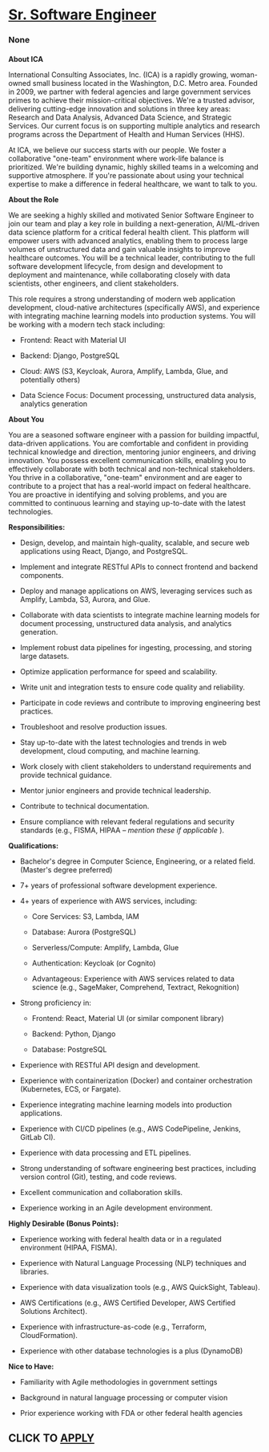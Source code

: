 # [Sr. Software Engineer](https://www.remotewlb.com/apply/sr-software-engineer-139677)  
### None  
####  

**About ICA**

International Consulting Associates, Inc. (ICA) is a rapidly growing, woman-owned small business located in the Washington, D.C. Metro area. Founded in 2009, we partner with federal agencies and large government services primes to achieve their mission-critical objectives. We're a trusted advisor, delivering cutting-edge innovation and solutions in three key areas: Research and Data Analysis, Advanced Data Science, and Strategic Services. Our current focus is on supporting multiple analytics and research programs across the Department of Health and Human Services (HHS).

At ICA, we believe our success starts with our people. We foster a collaborative "one-team" environment where work-life balance is prioritized. We're building dynamic, highly skilled teams in a welcoming and supportive atmosphere. If you're passionate about using your technical expertise to make a difference in federal healthcare, we want to talk to you.

 **About the Role**

We are seeking a highly skilled and motivated Senior Software Engineer to join our team and play a key role in building a next-generation, AI/ML-driven data science platform for a critical federal health client. This platform will empower users with advanced analytics, enabling them to process large volumes of unstructured data and gain valuable insights to improve healthcare outcomes. You will be a technical leader, contributing to the full software development lifecycle, from design and development to deployment and maintenance, while collaborating closely with data scientists, other engineers, and client stakeholders.

This role requires a strong understanding of modern web application development, cloud-native architectures (specifically AWS), and experience with integrating machine learning models into production systems. You will be working with a modern tech stack including:

  * Frontend: React with Material UI

  * Backend: Django, PostgreSQL

  * Cloud: AWS (S3, Keycloak, Aurora, Amplify, Lambda, Glue, and potentially others)

  * Data Science Focus: Document processing, unstructured data analysis, analytics generation

 **About You**

You are a seasoned software engineer with a passion for building impactful, data-driven applications. You are comfortable and confident in providing technical knowledge and direction, mentoring junior engineers, and driving innovation. You possess excellent communication skills, enabling you to effectively collaborate with both technical and non-technical stakeholders. You thrive in a collaborative, "one-team" environment and are eager to contribute to a project that has a real-world impact on federal healthcare. You are proactive in identifying and solving problems, and you are committed to continuous learning and staying up-to-date with the latest technologies.

 **Responsibilities:**

  * Design, develop, and maintain high-quality, scalable, and secure web applications using React, Django, and PostgreSQL.

  * Implement and integrate RESTful APIs to connect frontend and backend components.

  * Deploy and manage applications on AWS, leveraging services such as Amplify, Lambda, S3, Aurora, and Glue.

  * Collaborate with data scientists to integrate machine learning models for document processing, unstructured data analysis, and analytics generation.

  * Implement robust data pipelines for ingesting, processing, and storing large datasets.

  * Optimize application performance for speed and scalability.

  * Write unit and integration tests to ensure code quality and reliability.

  * Participate in code reviews and contribute to improving engineering best practices.

  * Troubleshoot and resolve production issues.

  * Stay up-to-date with the latest technologies and trends in web development, cloud computing, and machine learning.

  * Work closely with client stakeholders to understand requirements and provide technical guidance.

  * Mentor junior engineers and provide technical leadership.

  * Contribute to technical documentation.

  * Ensure compliance with relevant federal regulations and security standards (e.g., FISMA, HIPAA – _mention these if applicable_ ).

 **Qualifications:**

  * Bachelor's degree in Computer Science, Engineering, or a related field. (Master's degree preferred)

  * 7+ years of professional software development experience.

  * 4+ years of experience with AWS services, including:

    * Core Services: S3, Lambda, IAM

    * Database: Aurora (PostgreSQL)

    * Serverless/Compute: Amplify, Lambda, Glue

    * Authentication: Keycloak (or Cognito)

    * Advantageous: Experience with AWS services related to data science (e.g., SageMaker, Comprehend, Textract, Rekognition)

  * Strong proficiency in:

    * Frontend: React, Material UI (or similar component library)

    * Backend: Python, Django

    * Database: PostgreSQL

  * Experience with RESTful API design and development.

  * Experience with containerization (Docker) and container orchestration (Kubernetes, ECS, or Fargate).

  * Experience integrating machine learning models into production applications.

  * Experience with CI/CD pipelines (e.g., AWS CodePipeline, Jenkins, GitLab CI).

  * Experience with data processing and ETL pipelines.

  * Strong understanding of software engineering best practices, including version control (Git), testing, and code reviews.

  * Excellent communication and collaboration skills.

  * Experience working in an Agile development environment.

 **Highly Desirable (Bonus Points):**

  * Experience working with federal health data or in a regulated environment (HIPAA, FISMA).

  * Experience with Natural Language Processing (NLP) techniques and libraries.

  * Experience with data visualization tools (e.g., AWS QuickSight, Tableau).

  * AWS Certifications (e.g., AWS Certified Developer, AWS Certified Solutions Architect).

  * Experience with infrastructure-as-code (e.g., Terraform, CloudFormation).

  * Experience with other database technologies is a plus (DynamoDB)

 **Nice to Have:**

  * Familiarity with Agile methodologies in government settings

  * Background in natural language processing or computer vision

  * Prior experience working with FDA or other federal health agencies

  
## CLICK TO [APPLY](https://www.remotewlb.com/apply/sr-software-engineer-139677)

